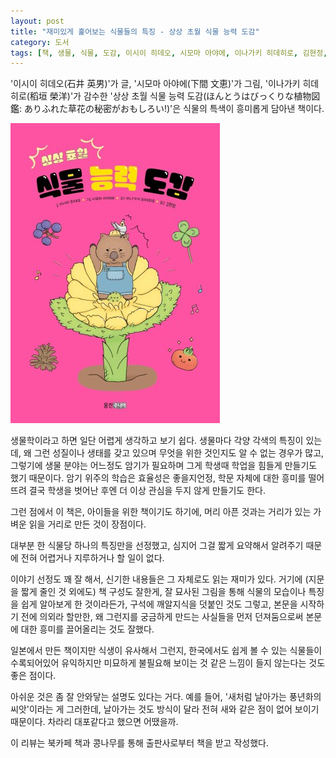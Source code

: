 ```yaml
---
layout: post
title: "재미있게 훑어보는 식물들의 특징 - 상상 초월 식물 능력 도감"
category: 도서
tags: [책, 생물, 식물, 도감, 이시이 히데오, 시모마 아야에, 이나가키 히데히로, 김현정, 웅진주니어, 웅진씽크빅, 북카페 책과 콩나무, 서평]
---
```


'이시이 히데오(石井 英男)'가 글,
'시모마 아야에(下間 文恵)'가 그림,
'이나가키 히데히로(稻垣 榮洋)'가 감수한
'상상 초월 식물 능력 도감(ほんとうはびっくりな植物図鑑: ありふれた草花の秘密がおもしろい!)'은
식물의 특색이 흥미롭게 담아낸 책이다.

![표지](/images/book/hontou-wa-bikkuri-na-shokubutsu-zukan-book-h480.jpg)

생물학이라고 하면 일단 어렵게 생각하고 보기 쉽다.
생물마다 각양 각색의 특징이 있는데,
왜 그런 성질이나 생태를 갖고 있으며
무엇을 위한 것인지도 알 수 없는 경우가 많고,
그렇기에 생물 분야는 어느정도 암기가 필요하며
그게 학생때 학업을 힘들게 만들기도 했기 때문이다.
암기 위주의 학습은 효율성은 좋을지언정,
학문 자체에 대한 흥미를 떨어뜨려 결국 학생을 벗어난 후엔 더 이상 관심을 두지 않게 만들기도 한다.

그런 점에서 이 책은, 아이들을 위한 책이기도 하기에,
머리 아픈 것과는 거리가 있는 가벼운 읽을 거리로 만든 것이 장점이다.

대부분 한 식물당 하나의 특징만을 선정했고,
심지어 그걸 짧게 요약해서 알려주기 때문에
전혀 어렵거나 지루하거나 할 일이 없다.

이야기 선정도 꽤 잘 해서,
신기한 내용들은 그 자체로도 읽는 재미가 있다.
거기에 (지문을 짧게 줄인 것 외에도) 책 구성도 잘한게,
잘 묘사된 그림을 통해 식물의 모습이나 특징을 쉽게 알아보게 한 것이라든가,
구석에 깨알지식을 덧붙인 것도 그렇고,
본문을 시작하기 전에 의외라 할만한, 왜 그런지를 궁금하게 만드는 사실들을 먼저 던져둠으로써
본문에 대한 흥미를 끌어올리는 것도 잘했다.

일본에서 만든 책이지만 식생이 유사해서 그런지,
한국에서도 쉽게 볼 수 있는 식물들이 수록되어있어
유익하지만 미묘하게 불필요해 보이는 것 같은 느낌이 들지 않는다는 것도 좋은 점이다.

아쉬운 것은 좀 잘 안와닿는 설명도 있다는 거다.
예를 들어, '새처럼 날아가는 풍년화의 씨앗'이라는 게 그러한데,
날아가는 것도 방식이 달라 전혀 새와 같은 점이 없어 보이기 때문이다.
차라리 대포같다고 했으면 어땠을까.



<div class="im im-info">
이 리뷰는 북카페 책과 콩나무를 통해 출판사로부터 책을 받고 작성했다.
</div>

